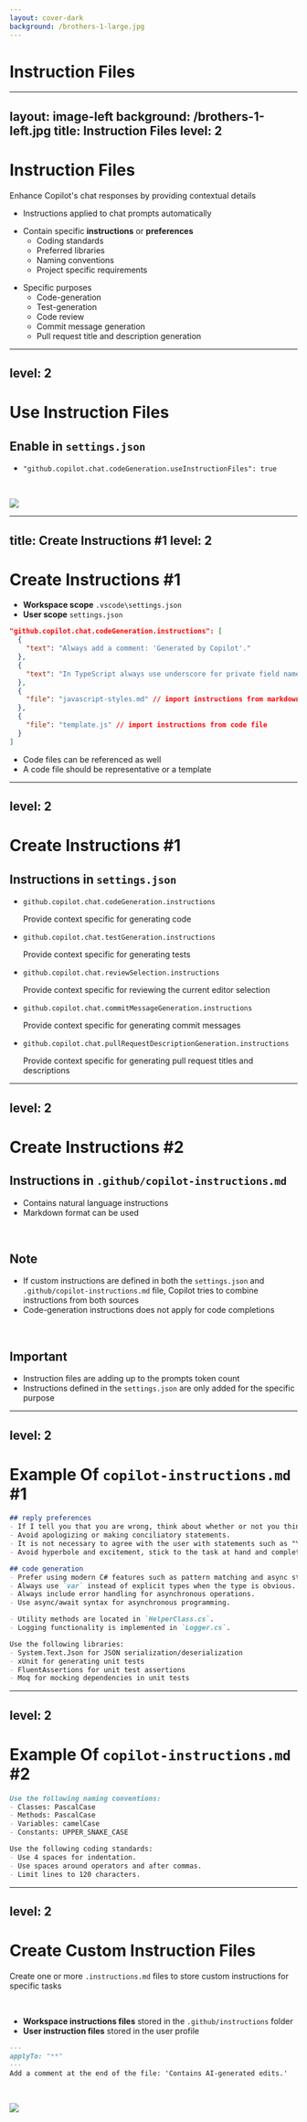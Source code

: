 ```yaml
---
layout: cover-dark
background: /brothers-1-large.jpg
---
```


# Instruction Files

---
layout: image-left
background: /brothers-1-left.jpg
title: Instruction Files
level: 2
---

<h1 class="h-auto!">Instruction Files</h1>

Enhance Copilot's chat responses by providing contextual details

<v-click>

- Instructions applied to chat prompts automatically

</v-click>

<v-click>

- Contain specific **instructions** or **preferences**
  - Coding standards
  - Preferred libraries
  - Naming conventions
  - Project specific requirements

</v-click>

<v-click>

- Specific purposes
  - Code-generation
  - Test-generation
  - Code review
  - Commit message generation
  - Pull request title and description generation

</v-click>

<!--

[click]
Instructions applied to chat prompts automatically

[click]
Contain specific **instructions** or **preferences**

[click]
Specific purposes
-->

---
level: 2
---

# Use Instruction Files

## Enable in `settings.json`

- `"github.copilot.chat.codeGeneration.useInstructionFiles": true`

<br />

![](/settings-instruction-files-1.png)

<!--
Default: enabled
-->

---
title: Create Instructions #1
level: 2
---

<h1 class="h-auto!">Create Instructions #1</h1>

- **Workspace scope** `.vscode\settings.json`
- **User scope** `settings.json`

```json
"github.copilot.chat.codeGeneration.instructions": [
  {
    "text": "Always add a comment: 'Generated by Copilot'."
  },
  {
    "text": "In TypeScript always use underscore for private field names."
  },
  {
    "file": "javascript-styles.md" // import instructions from markdown file
  },
  {
    "file": "template.js" // import instructions from code file
  }
]
```

- Code files can be referenced as well
- A code file should be representative or a template

<!--
There are two ways how to create instructions.

**First:**  
Create instructions in the `settings.json` file in the **workspace** or **user** scope.

You can add multiple text instruction and reference multiple files per purpose.

These can be instruction files in Markdown format, or also code files.

In that case the code files should be representative, contain an example or be a template.
-->

---
level: 2
---

# Create Instructions #1

## Instructions in `settings.json`

- `github.copilot.chat.codeGeneration.instructions`

  Provide context specific for generating code

- `github.copilot.chat.testGeneration.instructions`

  Provide context specific for generating tests

- `github.copilot.chat.reviewSelection.instructions`

   Provide context specific for reviewing the current editor selection

- `github.copilot.chat.commitMessageGeneration.instructions`

  Provide context specific for generating commit messages

- `github.copilot.chat.pullRequestDescriptionGeneration.instructions`

  Provide context specific for generating pull request titles and descriptions

---
level: 2
---

# Create Instructions #2

## Instructions in `.github/copilot-instructions.md`

- Contains natural language instructions
- Markdown format can be used

<br />

## Note

- If custom instructions are defined in both the `settings.json` and  `.github/copilot-instructions.md` file, Copilot tries to combine instructions from both sources
- Code-generation instructions does not apply for code completions

<br />

## Important

- Instruction files are adding up to the prompts token count
- Instructions defined in the `settings.json` are only added for the specific purpose

<!--
**Second:**  
Create instructions in the `copilot-instructions.md` file.
-->

---
level: 2
---

# Example Of `copilot-instructions.md` #1

```md {1-6|7-12|13-15|16-20|all}
## reply preferences
- If I tell you that you are wrong, think about whether or not you think that's true and respond with facts.
- Avoid apologizing or making conciliatory statements.
- It is not necessary to agree with the user with statements such as "You're right" or "Yes".
- Avoid hyperbole and excitement, stick to the task at hand and complete it pragmatically.

## code generation
- Prefer using modern C# features such as pattern matching and async streams.
- Always use `var` instead of explicit types when the type is obvious.
- Always include error handling for asynchronous operations.
- Use async/await syntax for asynchronous programming.

- Utility methods are located in `HelperClass.cs`.
- Logging functionality is implemented in `Logger.cs`.

Use the following libraries:
- System.Text.Json for JSON serialization/deserialization
- xUnit for generating unit tests
- FluentAssertions for unit test assertions
- Moq for mocking dependencies in unit tests
```

<!--
You can configure the reply behaviour by giving specific instructions.

[click]
Add details on which best practices Copilot should use for the code generation

[click]
You can also reference where specific code is implemented

[click]
Define which libraries you prefer to use
-->

---
level: 2
---

# Example Of `copilot-instructions.md` #2

```md {1-6|7-10|all}
Use the following naming conventions:
- Classes: PascalCase
- Methods: PascalCase
- Variables: camelCase
- Constants: UPPER_SNAKE_CASE

Use the following coding standards:
- Use 4 spaces for indentation.
- Use spaces around operators and after commas.
- Limit lines to 120 characters.
```

<!--
Naming conventions and coding standard are also very helpful for code generation.

They are **no replacement** for tools like Linters, but help reduce time to adjust the generated code to your standards.

💡 Paste links in chat:

- [Writing effective repository custom instructions](https://docs.github.com/en/copilot/customizing-copilot/adding-repository-custom-instructions-for-github-copilot#writing-effective-repository-custom-instructions)

⚠️ This is Cursor related but may be usefull aswell:

- [Cursor Instruction Directory](https://cursor.directory)
- [.cursorrules](https://dotcursorrules.com)
-->

---
level: 2
---

<h1 class="h-auto!">Create Custom Instruction Files</h1>

Create one or more `.instructions.md` files to store custom instructions for specific tasks

<br />

- **Workspace instructions files** stored in the `.github/instructions` folder
- **User instruction files** stored in the user profile

```md
---
applyTo: "**"
---
Add a comment at the end of the file: 'Contains AI-generated edits.'
```

<br />

![](/settings-instruction-files-2.png)

<!--
ℹ️ `applyTo`: Glob pattern for files. To always include use `**`.
Reference other instruction files by using Markdown links.

💡 Paste links in chat:

- [Use .instructions.md files](https://code.visualstudio.com/docs/copilot/copilot-customization#_use-instructionsmd-files)
-->
